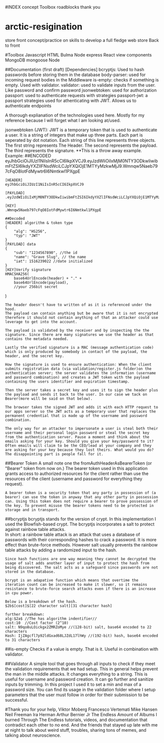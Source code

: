 #INDEX
concept
Toolbox
roadblocks
thank you



# arctic-resigination
store front concept/practice on skills to develop a full fledge web store Back to front

#Toolbox
Javascript
HTML
Bulma
Node
express
React view components
MongoDB
mongoose
Node


##Documentation (first draft)
[Dependencies]
bcryptjs: Used to hash passwords before storing them in the database
body-parser: used for incoming request bodies in the Middleware
is-empty: checks if something is empty. Used with validator.
validator: used to validate inputs from the user. Like password and confirm password
jsonwebtoken: used for authorization
passport: used to authenticate requests with strategies
passport-jwt: a passport strategies used for athenticating with JWT. Allows us to authenticate endpoints

A thorough explianation of the technologies used here. Mostly for my reference because I will forget what I am looking at/used.

jsonwebtoken (JWT):
    JWT is a temporary token that is used to authenticate a user. It is a string of integers that make up three parts. Each part is seperated by dot notation. Each string of this line represents three objects. The first string represents The Header. The second represents the payload. The third represents the signature.
    **This is a throw away example.
    Example:
    ##ENCODED
    eyJhbGciOiJIUzI1NiIsInR5cCI6IkpXVCJ9.eyJzdWIiOiIxMjM0NTY3ODkwIiwibmFtZSI6IkdyYXZlIFNsdWciLCJpYXQiOjE1MTYyMzkwMjJ9.Wmnqw5Naeb797cFqO8IotFdMywtr6I6Nmtkwl1PXgpE

    [HEADER]
    eyJhbGciOiJIUzI1NiIsInR5cCI6IkpXVCJ9

    [PAYLOAD]
    .eyJzdWIiOiIxMjM0NTY3ODkwIiwibmFtZSI6IkdyYXZlIFNsdWciLCJpYXQiOjE1MTYyMzkwMjJ9

    [KEY]
    .Wmnqw5Naeb797cFqO8IotFdMywtr6I6Nmtkwl1PXgpE

    ##Decoded
    [HEADER] algorithm & token type
    {
        "alg": "HS256",
        "typ": "JWT"
    }
    [PAYLOAD] data
    {
        "sub": "1234567890", //the id
        "name": "Grave Slug", // the name
        "iat": 1516239022 //date initialized
    }
    [KEY]Verify signature
    HMACSHA256(
        base64UrlEncode(header) + "." +
        base64UrlEncode(payload),
        //your 256bit secret
)

    The header doesn't have to written of as it is referenced under the hood.
    The payload can contain anything but be aware that it is not encrypted therefore it should not contain anything of that an attacker could use leverage to get into the account.

    The payload is validated by the receiver and by inspecting the the signature. Since there are many signatures we use the header as that contains the metadata needed.

    Lastly the verified signature is a MAC (message authentication code) which is only produced by somebody in contact of the payload, the header, and the secret key.

    How the signature is used to ensure authentication: When the client submits registration data (via validation/register.js folder)on the authentication server; the server validates the information (username and password combination) and creates a JWT token with the payload containing the users identifier and expiration timestamp.

    Then the server takes a secret key and uses it to sign the header plus the payload and sends it back to the user. In our case we tack on Bearer(more will be said on that below).

    The browser takes the signed JWT and adds it with each HTTP request to our apps server so the JWT acts as a temporary user that replaces the permanent credential that is made up of the username and password combination.

    The only way for an attacker to impersonate a user is steal both their username and their personal login password or steal the secret key from the authentication server. Pause a moment and think about the emails asking for your key. Should you give your key/password to it? Often emails will claim to be the CEO/lead at your company and they are asking for your key because they lost theirs. What would you do? The disappointing part is people fall for it.

##Bearer Token
A small note one the fromAuthHeaderAsBearerToken (or "Bearer" token from now on.)
    The bearer token used in this application grants access to authorized resources for the client rather than use the resources of the client (username and password for everything they request).

    A bearer token is a security token that any party in possession of (a bearer) can use the token in anyway that any other party in possession can. Using this token does not require a bearer to prove possession of the key. To prevent misuse the bearer tokens need to be protected in storage and in transport.

##bcryptjs
    bcryptjs stands for the version of crypt. In this implementation I used the Blowfish-based crypt.
    The bcryptjs incorporates a salt to protect against rainbow table attacks.  
    In short: a rainbow table attack is an attack that uses a database of passwords with their corresponding hashes to crack a password. It is more effect than brute-force methods. However salt usually prevents the rainbow table attacks by adding a randomized input to the hash.

    Since hash functions are one way meaning they cannot be decrypted the usage of salt adds another layer of input to protect the hash from being discovered. The salt acts as a safeguard since passwords are not stored in the database.

    bcrypt is an adapative function which means that overtime the iteration count can be increased to make it slower, so it remains resistance to brute-force search attacks even if there is an increase in cpu power.

    Below is a breakdown of the hash.
    $2b$[cost]$[22 character salt][31 character hash]

    further breakdown:
    alg:$2a$ //The has algorithm indentifier//
    cost:10  //Cost factor (2^10)
    salt: N9qo8uLOickgx2ZMRZoMye //(128-bit) salt, base64 encoded to 22 characters
    Hash: IjZAgcfl7p92ldGxad68LJZdL17lhWy //(192-bit) hash, base64 encoded to 31 characters

##is-empty
    Checks if a value is empty. That is it. Useful in combination with validator.

##Validator
    A simple tool that goes through all inputs to check if they meet the validation requirements that we had setup. This in general helps prevent the man in the middle attacks. It changes everything to a string. This is useful for username and password creation. It can go further and sanitize inputs by trimming. In this project I used it to set a min and max of a password size. You can find its usage in the validation folder where I setup parameters that the user must follow in order for their submission to be successful.




#Thank you for your help,
Viktor Moberg
Francesco Vertemati
Mike Hansen
Neil Freeman
Ira Herman
Arthur Bernier Jr
The Endless Amount of Albums I burned Through
The Endless tutorials, videos, and documentation that contradict each other to no end.
And the friends that stayed up late with me at night to talk about weird stuff, troubles, sharing tons of memes, and talking about neuroscience.
